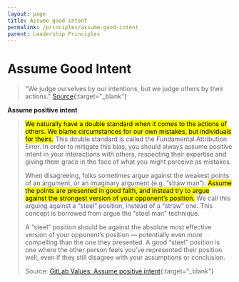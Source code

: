 ```yaml
---
layout: page
title: Assume good intent
permalink: /principles/assume-good-intent
parent: Leadership Principles
---
```


# Assume Good Intent

> "We judge ourselves by our intentions, but we judge others by their actions." [Source](https://quoteinvestigator.com/2015/03/19/judge-others){:target="\_blank"}

**Assume positive intent**

> <mark>We naturally have a double standard when it comes to the actions of others. We blame circumstances for our own mistakes, but individuals for theirs.</mark> This double standard is called the Fundamental Attribution Error. In order to mitigate this bias, you should always assume positive intent in your interactions with others, respecting their expertise and giving them grace in the face of what you might perceive as mistakes.
>
> When disagreeing, folks sometimes argue against the weakest points of an argument, or an imaginary argument (e.g. “straw man”). <mark>Assume the points are presented in good faith, and instead try to argue against the strongest version of your opponent’s position.</mark> We call this arguing against a “steel” position, instead of a “straw” one. This concept is borrowed from argue the “steel man” technique.
>
> A “steel” position should be against the absolute most effective version of your opponent’s position — potentially even more compelling than the one they presented. A good “steel” position is one where the other person feels you’ve represented their position well, even if they still disagree with your assumptions or conclusion.
>
> Source: [GitLab Values: Assume positive intent](https://handbook.gitlab.com/handbook/values/#assume-positive-intent){:target="\_blank"}
